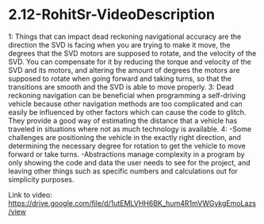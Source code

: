 # 2.12-RohitSr-VideoDescription
1: Things that can impact dead reckoning navigational accuracy are the direction the SVD is facing when you are trying to make it move, the degrees that the SVD motors are supposed to rotate, and the velocity of the SVD.
You can compensate for it by reducing the torque and velocity of the SVD and its motors, and altering the amount of degrees the motors are supposed to rotate when going forward and taking turns, so that the transitions are smooth and the SVD is able to move properly.
3: Dead reckoning navigation can be beneficial when programming a self-driving vehicle because other navigation methods are too complicated and can easily be influenced by other factors which can cause the code to glitch. They provide a good way of estimating the distance that a vehicle has traveled in situations where not as much technology is available.
4: -Some challenges are positioning the vehicle in the exactly right direction, and determining the necessary degree for rotation to get the vehicle to move forward or take turns.
  -Abstractions manage complexity in a program by only showing the code and data the user needs to see for the project, and leaving other things such as specific numbers and calculations out for simplicity purposes.

  Link to video: https://drive.google.com/file/d/1utEMLVHH6BK_hum4R1mVWGykgEmoLazs/view
  
